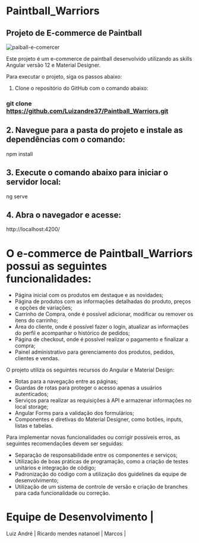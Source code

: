 # Paintball_Warriors
## Projeto de E-commerce de Paintball
![paiball-e-comercer](https://github.com/Luizandre37/Paintball_Warriors/assets/67300107/e0e12a26-9270-4fb8-ab18-e618ecab7880)

Este projeto é um e-commerce de paintball desenvolvido utilizando as skills Angular versão 12 e Material Designer.

Para executar o projeto, siga os passos abaixo:

1. Clone o repositório do GitHub com o comando abaixo:


### git clone https://github.com/Luizandre37/Paintball_Warriors.git


## 2. Navegue para a pasta do projeto e instale as dependências com o comando:


npm install


## 3. Execute o comando abaixo para iniciar o servidor local:


ng serve


## 4. Abra o navegador e acesse:


http://localhost:4200/

# O e-commerce de Paintball_Warriors possui as seguintes funcionalidades:

- Página inicial com os produtos em destaque e as novidades;
- Página de produtos com as informações detalhadas do produto, preços e opções de variações;
- Carrinho de Compra, onde é possível adicionar, modificar ou remover os itens do carrinho;
- Área do cliente, onde é possível fazer o login, atualizar as informações do perfil e acompanhar o histórico de pedidos;
- Página de checkout, onde é possível realizar o pagamento e finalizar a compra;
- Painel administrativo para gerenciamento dos produtos, pedidos, clientes e vendas.

O projeto utiliza os seguintes recursos do Angular e Material Design:

- Rotas para a navegação entre as páginas;
- Guardas de rotas para proteger o acesso apenas a usuários autenticados;
- Serviços para realizar as requisições à API e armazenar informações no local storage;
- Angular Forms para a validação dos formulários;
- Componentes e diretivas do Material Designer, como botões, inputs, listas e tabelas.

Para implementar novas funcionalidades ou corrigir possíveis erros, as seguintes recomendações devem ser seguidas:

- Separação de responsabilidade entre os componentes e serviços;
- Utilização de boas práticas de programação, como a criação de testes unitários e integração de código;
- Padronização do código com a utilização dos guidelines da equipe de desenvolvimento;
- Utilização de um sistema de controle de versão e criação de branches para cada funcionalidade ou correção.

# Equipe de Desenvolvimento |
Luiz André |
Ricardo mendes
natanoel |
Marcos  |
